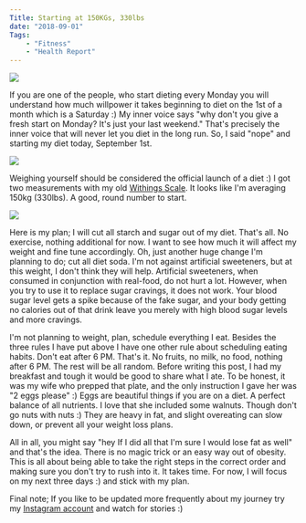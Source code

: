```yaml
---
Title: Starting at 150KGs, 330lbs
date: "2018-09-01" 
Tags: 
    - "Fitness"
    - "Health Report"
---
```


![](/media/2018/IMG_3973.jpg)

If you are one of the people, who start dieting every Monday you will understand how much willpower it takes beginning to diet on the 1st of a month which is a Saturday :) My inner voice says "why don't you give a fresh start on Monday? It's just your last weekend." That's precisely the inner voice that will never let you diet in the long run. So, I said "nope" and starting my diet today, September 1st.

![](/media/2018/IMG_3936-300x170.jpg)

Weighing yourself should be considered the official launch of a diet :) I got two measurements with my old [Withings Scale](https://amzn.to/2wzXhUb). It looks like I'm averaging 150kg (330lbs). A good, round number to start.

![](/media/2018/IMG_3974-269x300.jpg)

Here is my plan; I will cut all starch and sugar out of my diet. That's all. No exercise, nothing additional for now. I want to see how much it will affect my weight and fine tune accordingly. Oh, just another huge change I'm planning to do; cut all diet soda. I'm not against artificial sweeteners, but at this weight, I don't think they will help. Artificial sweeteners, when consumed in conjunction with real-food, do not hurt a lot. However, when you try to use it to replace sugar cravings, it does not work. Your blood sugar level gets a spike because of the fake sugar, and your body getting no calories out of that drink leave you merely with high blood sugar levels and more cravings.

I'm not planning to weight, plan, schedule everything I eat. Besides the three rules I have put above I have one other rule about scheduling eating habits. Don't eat after 6 PM. That's it. No fruits, no milk, no food, nothing after 6 PM. The rest will be all random. Before writing this post, I had my breakfast and tough it would be good to share what I ate. To be honest, it was my wife who prepped that plate, and the only instruction I gave her was "2 eggs please" :) Eggs are beautiful things if you are on a diet. A perfect balance of all nutrients. I love that she included some walnuts. Though don't go nuts with nuts :) They are heavy in fat, and slight overeating can slow down, or prevent all your weight loss plans.

All in all, you might say "hey If I did all that I'm sure I would lose fat as well" and that's the idea. There is no magic trick or an easy way out of obesity. This is all about being able to take the right steps in the correct order and making sure you don't try to rush into it. It takes time. For now, I will focus on my next three days :) and stick with my plan.

Final note; If you like to be updated more frequently about my journey try my [Instagram account](https://www.instagram.com/daronyondem/) and watch for stories :)